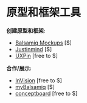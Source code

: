 # 原型和框架工具


**创建原型和框架:**

* [Balsamiq Mockups](https://balsamiq.com) [$]
* [Justinmind](http://www.justinmind.com) [$]
* [UXPin](http://www.uxpin.com/) [free to $]

**合作/展示:**

* [InVision](http://www.invisionapp.com/) [free to $]
* [myBalsamiq](https://www.mybalsamiq.com/) [$]
* [conceptboard](https://conceptboard.com/) [free to $]
